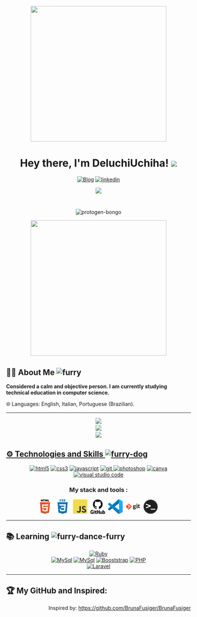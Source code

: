<div id="header" align="center">
  <img src="https://user-images.githubusercontent.com/123118063/222907495-f032f161-5a5e-42d7-b752-6a173ff41aaf.jpeg" height="370" width="370"/>
  <h1>
    Hey there, I'm DeluchiUchiha!
    <img src="https://media.giphy.com/media/hvRJCLFzcasrR4ia7z/giphy.gif" width="30px"/>
  </h1>
 
[![Blog](https://img.shields.io/badge/Portfolio_Deluchi_Guinle-000000?style=for-the-badge&logo=About.me&logoColor=white)](https://deluchiotsutsuki.github.io/Sobre-mim//)
[![linkedin](https://img.shields.io/badge/linkedin-0A66C2?style=for-the-badge&logo=linkedin&logoColor=white)](https://www.linkedin.com/in/gabriel-deluchi-777715254/)

<a href="https://github.com/deluchiguinle/github-profile-views-counter">
    <img src="https://komarev.com/ghpvc/?username=deluchiguinle&style=for-the-badge">
</a>

</div>

#

<div align="center">
    
![protogen-bongo](https://user-images.githubusercontent.com/98788821/209611209-4e4d2200-64ae-43ab-9024-aabe2b2f6dfc.gif)
    
<img src="https://user-images.githubusercontent.com/123118063/214448817-38ffcef5-dcec-413c-9cd0-d7f8c89accec.png" height="370" width="370"/>    
    
</div>

## 👨‍💻 About Me ![furry](https://user-images.githubusercontent.com/98788821/209613851-2c554bb7-4571-4322-b7c3-1e34ca111dd1.gif) 
<b>Considered a calm and objective person. I am currently studying technical education in computer science.</b>

 🌐 Languages: English, Italian, Portuguese (Brazilian).

---

<div align="center">
<a href="https://github.com/DeluchiGuinle">
<img height="180em" src="https://github-readme-stats-git-masterrstaa-rickstaa.vercel.app/api/top-langs/?username=DeluchiGuinle&layout=compact&langs_count=7&theme=codeSTACKr&theme=graywhite"/> <br> 
<img src="https://github-readme-stats.vercel.app/api/top-langs/?username=DeluchiGuinle&theme=graywhite"/> <br>
<img src="https://github-readme-stats.vercel.app/api?username=deluchiguinle&show_icons=true&theme=graywhite">
</div>
  
## ⚙️ Technologies and Skills ![furry-dog](https://user-images.githubusercontent.com/98788821/209614966-decb7a0e-03fe-425a-837d-cd511d6197ee.gif) 

<div align="center">
 
<a href="https://www.w3.org/html/" target="_blank"> <img src="https://img.shields.io/badge/HTML5-E34F26?style=for-the-badge&logo=html5&logoColor=white" alt="html5"/></a>
<a href="https://www.w3schools.com/css/" target="_blank"> <img src="https://img.shields.io/badge/CSS3-1572B6?style=for-the-badge&logo=css3&logoColor=white" alt="css3"/></a>
<a href="https://developer.mozilla.org/en-US/docs/Web/JavaScript" target="_blank"><img src="https://img.shields.io/badge/JavaScript-323330?style=for-the-badge&logo=javascript&logoColor=F7DF1Eg" alt="javascript"/></a>
<a href="https://git-scm.com/" target="_blank"> <img src="https://img.shields.io/badge/Git-F05032?style=for-the-badge&logo=git&logoColor=white" alt="git"/> </a>
<a href="https://www.adobe.com/products/photoshop.html" target="_blank"> <img src="https://img.shields.io/badge/Adobe%20Photoshop-31A8FF?style=for-the-badge&logo=Adobe%20Photoshop&logoColor=black" alt="photoshop"/></a>
<a href="https://www.canva.com/" target="_blank"> <img src="https://img.shields.io/badge/Canva-%2300C4CC.svg?&style=for-the-badge&logo=Canva&logoColor=white" alt="canva"/></a>
<a href="https://code.visualstudio.com/" target="_blank"> <img src="https://img.shields.io/badge/Visual_Studio_Code-0078D4?style=for-the-badge&logo=visual%20studio%20code&logoColor=white" alt="visual studio code"/></a> 
  
  
  
  ### My stack and tools :
<div>
  <img src="https://github.com/devicons/devicon/blob/master/icons/html5/html5-original-wordmark.svg" title="HTML5" alt="HTML" width="40" height="40"/>&nbsp;
  <img src="https://github.com/devicons/devicon/blob/master/icons/css3/css3-plain-wordmark.svg"  title="CSS3" alt="CSS" width="40" height="40"/>&nbsp;
  <img src="https://github.com/devicons/devicon/blob/master/icons/javascript/javascript-original.svg"  title="JS" alt="JS" width="40" height="40"/>&nbsp;
  <img src="https://github.com/devicons/devicon/blob/master/icons/github/github-original-wordmark.svg" title="Github"  alt="Github" width="40"/>&nbsp;
  <img src="https://github.com/devicons/devicon/blob/master/icons/vscode/vscode-original.svg" title="Visual Studio Code" alt="Visual Studio Code" width="40" height="40"/>&nbsp;
  <img src="https://github.com/devicons/devicon/blob/master/icons/git/git-original-wordmark.svg" title="Git" alt="Git" width="40" height="40"/>&nbsp;
  <img src="https://raw.githubusercontent.com/github/explore/80688e429a7d4ef2fca1e82350fe8e3517d3494d/topics/terminal/terminal.png" title="Terminal" alt="Terminal" width="40" height="40"/>&nbsp;
</div>
 
</div> 
  
---

## 📚 Learning ![furry-dance-furry](https://user-images.githubusercontent.com/98788821/209615112-def0ac3e-2067-4dfb-bb32-7fb4bdf52bdb.gif) 
    
<div align="center">
    
<a href="#" target="_blank"><img src="https://img.shields.io/badge/-Ruby-darkred?style=for-the-badge&logo=ruby&logoColor=white" alt="Ruby"/></a>             
<a href="#" target="_blank"><img src="https://img.shields.io/badge/-MySQL-00000F?style=for-the-badge&logo=mysql&logoColor=white" alt="MySql"/></a>
<a href="#" target="_blank"><img src="https://img.shields.io/badge/-SqlServer-white?style=for-the-badge&logo=microsoftsqlserver&logoColor=black" alt="MySql"/></a>
<a href="#" target="_blank"><img src="https://img.shields.io/badge/-Bootstrap-563D7C?style=for-the-badge&logo=bootstrap&logoColor=white" alt="Booststrap"/></a>
<a href="#" target="_blank"><img src="https://img.shields.io/badge/-PHP-777BB4?style=for-the-badge&logo=php&logoColor=white" alt="PHP"/></a>    
<a href="#" target="_blank"><img src="https://img.shields.io/badge/-Laravel-orange?style=for-the-badge&logo=laravel&logoColor=white" alt="Laravel"/></a>               
       
</div>
    
---
  
## 🏆 My GitHub and Inspired:
<div align="right">
    
 Inspired by: https://github.com/BrunaFusiger/BrunaFusiger
    
</div>
    
    
